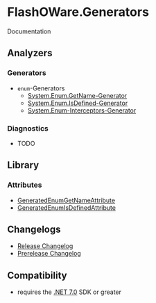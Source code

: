# FlashOWare.Generators
Documentation

## Analyzers
### Generators
- `enum`-Generators
  - [System.Enum.GetName-Generator](./gen/System.Enum.GetName-Generator.md)
  - [System.Enum.IsDefined-Generator](./gen/System.Enum.IsDefined-Generator.md)
  - [System.Enum-Interceptors-Generator](./gen/System.Enum-Interceptors-Generator.md)
### Diagnostics
- TODO

## Library
### Attributes
- [GeneratedEnumGetNameAttribute<TEnum>](./lib/FlashOWare.Generators.GeneratedEnumGetNameAttribute-1.md)
- [GeneratedEnumIsDefinedAttribute<TEnum>](./lib/FlashOWare.Generators.GeneratedEnumIsDefinedAttribute-1.md)

## Changelogs
- [Release Changelog](./CHANGELOG.md)
- [Prerelease Changelog](./CHANGELOG-Prerelease.md)

## Compatibility
- requires the [.NET 7.0](https://dotnet.microsoft.com/download/dotnet/7.0) SDK or greater
